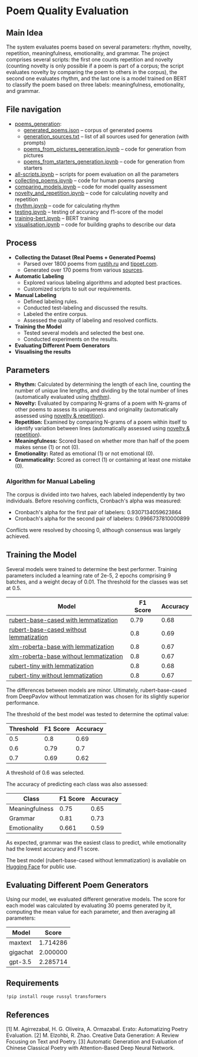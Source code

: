 # Poem Quality Evaluation

## Main Idea
The system evaluates poems based on several parameters: rhythm, novelty, repetition, meaningfulness, emotionality, and grammar. The project comprises several scripts: the first one counts repetition and novelty (counting novelty is only possible if a poem is part of a corpus; the script evaluates novelty by comparing the poem to others in the corpus), the second one evaluates rhythm, and the last one is a model trained on BERT to classify the poem based on three labels: meaningfulness, emotionality, and grammar.

## File navigation
* [poems_generation](https://github.com/polinadumbledore/poem_quality_evaluation/blob/main/poems_generation):
    * [generated_poems.json](https://github.com/polinadumbledore/poem_quality_evaluation/blob/main/poems_generation/generated_poems.json) – corpus of generated poems
    * [generation_sources.txt](https://github.com/polinadumbledore/poem_quality_evaluation/blob/main/poems_generation/generation_sources.txt) – list of all sources used for generation (with prompts)
    * [poems_from_pictures_generation.ipynb](https://github.com/polinadumbledore/poem_quality_evaluation/blob/main/poems_generation/poems_from_pictures_generation.ipynb) – code for generation from pictures
    * [poems_from_starters_generation.ipynb](https://github.com/polinadumbledore/poem_quality_evaluation/blob/main/poems_generation/poems_from_starters_generation.ipynb) – code for generation from starters
* [all-scripts.ipynb](https://github.com/polinadumbledore/poem_quality_evaluation/blob/main/all-scripts.ipynb) – scripts for poem evaluation on all the parameters
* [collecting_poems.ipynb](https://github.com/polinadumbledore/poem_quality_evaluation/blob/main/collecting_poems.ipynb) – code for human poems parsing
* [comparing_models.ipynb](https://github.com/polinadumbledore/poem_quality_evaluation/blob/main/comparing_models.ipynb) – code for model quality assessment
* [novelty_and_repetition.ipynb](https://github.com/polinadumbledore/poem_quality_evaluation/blob/main/novelty_and_repetition.ipynb) – code for calculating novelty and repetition 
* [rhythm.ipynb](https://github.com/polinadumbledore/poem_quality_evaluation/blob/main/rhythm.ipynb) – code for calculating rhythm
* [testing.ipynb](https://github.com/polinadumbledore/poem_quality_evaluation/blob/main/testing.ipynb) – testing of accuracy and f1-score of the model
* [training-bert.ipynb](https://github.com/polinadumbledore/poem_quality_evaluation/blob/main/training-bert.ipynb) – BERT training
* [visualisation.ipynb](https://github.com/polinadumbledore/poem_quality_evaluation/blob/main/visualisation.ipynb) – code for building graphs to describe our data

## Process
- **Collecting the Dataset (Real Poems + Generated Poems)**
  - Parsed over 1800 poems from [rustih.ru](https://rustih.ru/) and [tipoet.com](https://tipoet.com/).
  - Generated over 170 poems from various [sources](https://github.com/polinadumbledore/poem_quality_evaluation/blob/main/poems_generation/generation_sources.txt).
- **Automatic Labeling**
  - Explored various labeling algorithms and adopted best practices.
  - Customized scripts to suit our requirements.
- **Manual Labeling**
  - Defined labeling rules.
  - Conducted test-labeling and discussed the results.
  - Labeled the entire corpus.
  - Assessed the quality of labeling and resolved conflicts.
- **Training the Model**
  - Tested several models and selected the best one.
  - Conducted experiments on the results.
- **Evaluating Different Poem Generators**
- **Visualising the results**

## Parameters
- **Rhythm:** Calculated by determining the length of each line, counting the number of unique line lengths, and dividing by the total number of lines (automatically evaluated using [rhythm](https://github.com/polinadumbledore/poem_quality_evaluation/blob/main/rhythm.ipynb)).
- **Novelty:** Evaluated by comparing N-grams of a poem with N-grams of other poems to assess its uniqueness and originality (automatically assessed using [novelty & repetition](https://github.com/polinadumbledore/poem_quality_evaluation/blob/main/novelty_and_repetition.ipynb)).
- **Repetition:** Examined by comparing N-grams of a poem within itself to identify variation between lines (automatically assessed using [novelty & repetition](https://github.com/polinadumbledore/poem_quality_evaluation/blob/main/novelty_and_repetition.ipynb)).
- **Meaningfulness:** Scored based on whether more than half of the poem makes sense (1) or not (0).
- **Emotionality:** Rated as emotional (1) or not emotional (0).
- **Grammaticality:** Scored as correct (1) or containing at least one mistake (0).

### Algorithm for Manual Labeling
The corpus is divided into two halves, each labeled independently by two individuals. Before resolving conflicts, Cronbach's alpha was measured:
- Cronbach's alpha for the first pair of labelers: 0.9307134059623864
- Cronbach's alpha for the second pair of labelers: 0.9966737810000899

Conflicts were resolved by choosing 0, although consensus was largely achieved.

## Training the Model
Several models were trained to determine the best performer. Training parameters included a learning rate of 2e-5, 2 epochs comprising 9 batches, and a weight decay of 0.01. The threshold for the classes was set at 0.5.

| Model | F1 Score | Accuracy |
|-------|----------|----------|
| [rubert-base-cased with lemmatization](https://huggingface.co/DeepPavlov/rubert-base-cased) | 0.79 | 0.68 |
| [rubert-base-cased without lemmatization](https://huggingface.co/DeepPavlov/rubert-base-cased) | 0.8 | 0.69 |
| [xlm-roberta-base with lemmatization](https://huggingface.co/FacebookAI/xlm-roberta-base) | 0.8 | 0.67 |
| [xlm-roberta-base without lemmatization](https://huggingface.co/FacebookAI/xlm-roberta-base) | 0.8 | 0.67 |
| [rubert-tiny with lemmatization](https://huggingface.co/cointegrated/rubert-tiny2) | 0.8 | 0.68 |
| [rubert-tiny without lemmatization](https://huggingface.co/cointegrated/rubert-tiny2) | 0.8 | 0.67 |

The differences between models are minor. Ultimately, rubert-base-cased from DeepPavlov without lemmatization was chosen for its slightly superior performance.

The threshold of the best model was tested to determine the optimal value:

| Threshold | F1 Score | Accuracy |
|-----------|----------|----------|
| 0.5 | 0.8 | 0.69 |
| 0.6 | 0.79 | 0.7 |
| 0.7 | 0.69 | 0.62 |

A threshold of 0.6 was selected.

The accuracy of predicting each class was also assessed:

| Class | F1 Score | Accuracy |
|-------|----------|----------|
| Meaningfulness | 0.75 | 0.65 |
| Grammar | 0.81 | 0.73 |
| Emotionality | 0.661 | 0.59 |

As expected, grammar was the easiest class to predict, while emotionality had the lowest accuracy and F1 score.

The best model (rubert-base-cased without lemmatization) is avaliable on [Hugging Face](https://huggingface.co/numblilbug/rubert-cased-poem-evalutation) for public use. 

## Evaluating Different Poem Generators
Using our model, we evaluated different generative models. The score for each model was calculated by evaluating 30 poems generated by it, computing the mean value for each parameter, and then averaging all parameters:

| Model | Score |
|-------|-------|
| maxtext | 1.714286 |
| gigachat | 2.000000 |
| gpt-3.5 | 2.285714 |

## Requirements

`!pip install rouge russyl transformers`

## References
[1] M. Agirrezabal, H. G. Oliveira, A. Ormazabal. Erato: Automatizing Poetry Evaluation. 
[2] M. Elzohbi, R. Zhao. Creative Data Generation: A Review Focusing on Text and Poetry. 
[3] Automatic Generation and Evaluation of Chinese Classical Poetry with Attention-Based Deep Neural Network. 
